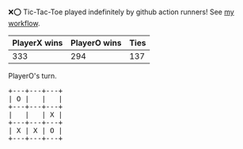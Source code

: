 :x::o: Tic-Tac-Toe played indefinitely by github action runners! See [my workflow](.github/workflows/play.yaml).

|PlayerX wins|PlayerO wins|Ties|
|-|-|-|
|333|294|137|

PlayerO's turn.

<pre>
+---+---+---+
| O |   |   |
+---+---+---+
|   |   | X |
+---+---+---+
| X | X | O |
+---+---+---+
</pre>